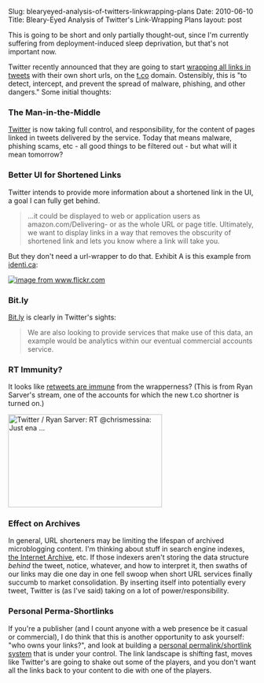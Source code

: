 Slug: blearyeyed-analysis-of-twitters-linkwrapping-plans
Date: 2010-06-10
Title: Bleary-Eyed Analysis of Twitter's Link-Wrapping Plans
layout: post


This is going to be short and only partially thought-out, since I'm currently suffering from deployment-induced sleep deprivation, but that's not important now.

Twitter recently announced that they are going to start [wrapping all links in tweets](http://blog.twitter.com/2010/06/links-and-twitter-length-shouldnt.html) with their own short urls, on the [t.co](http://t.co) domain. Ostensibly, this is "to detect, intercept, and prevent the spread of malware, phishing, and other dangers." Some initial thoughts:

### The Man-in-the-Middle

[Twitter](http://twitter.com) is now taking full control, and responsibility, for the content of pages linked in tweets delivered by the service. Today that means malware, phishing scams, etc - all good things to be filtered out - but what will it mean tomorrow?

### Better UI for Shortened Links

Twitter intends to provide more information about a shortened link in the UI, a goal I can fully get behind.

>...it could be displayed to web or application users as amazon.com/Delivering- or as the whole URL or page title. Ultimately, we want to display links in a way that removes the obscurity of shortened link and lets you know where a link will take you.

But they don't need a url-wrapper to do that. Exhibit A is this example from [identi.ca](http://identi.ca/notice/35536518):

<a style="display: block;" href="http://www.flickr.com/photos/redmonk/4686830508/"><img class="asset  asset-image at-xid-6a010534988cd3970b0133f084fdf2970b" alt="image from www.flickr.com" title="image from www.flickr.com" src="http://steveivy.typepad.com/.a/6a010534988cd3970b0133f084fdf2970b-800wi" border="0"  /></a>

### Bit.ly

[Bit.ly](http://bit.ly) is clearly in Twitter's sights:

>We are also looking to provide services that make use of this data, an example would be analytics within our eventual commercial accounts service.

### RT Immunity?

It looks like [retweets are immune](http://twitter.com/rsarver/status/15762778744) from the wrapperness? (This is from Ryan Sarver's stream, one of the accounts for which the new t.co shortner is turned on.)

<a href="http://www.flickr.com/photos/redmonk/4686847382/" title="Twitter / Ryan Sarver: RT @chrismessina: Just ena ... by steve-ivy, on Flickr"><img src="http://farm5.static.flickr.com/4071/4686847382_a55bcbd8f0_o.png" width="313" height="189" alt="Twitter / Ryan Sarver: RT @chrismessina: Just ena ..." /></a>

### Effect on Archives

In general, URL shorteners may be limiting the lifespan of archived microblogging content. I'm thinking about stuff in search engine indexes, [the Internet Archive](http://archive.org), etc. If those indexers aren't storing the data structure *behind* the tweet, notice, whatever, and how to interpret it, then swaths of our links may die one day in one fell swoop when short URL services finally succumb to market consolidation. By inserting itself into potentially every tweet, Twitter is (as I've said) taking on a lot of power/responsibility.

### Personal Perma-Shortlinks

If you're a publisher (and I count anyone with a web presence be it casual or commercial),  I do think that this is another opportunity to ask yourself: "who owns your links?", and look at building a [personal permalink/shortlink system](http://www.monkinetic.com/2010/05/tantek-celik-diso-20-brass-tacks.html) that is under your control. The link landscape is shifting fast, moves like Twitter's are going to shake out some of the players, and you don't want all the links back to your content to die with one of the players.
